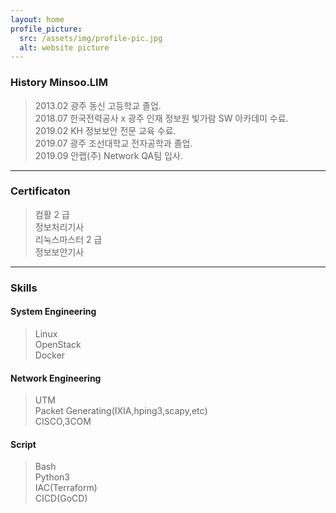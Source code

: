 ```yaml
---
layout: home
profile_picture:
  src: /assets/img/profile-pic.jpg
  alt: website picture
---
```


### History Minsoo.LIM
> 2013.02 광주 동신 고등학교 졸업.<br>
> 2018.07 한국전력공사 x 광주 인재 정보원 빛가람 SW 아카데미 수료.<br>
> 2019.02 KH 정보보안 전문 교육 수료.<br>
> 2019.07 광주 조선대학교 전자공학과 졸업.<br>
> 2019.09 안랩(주) Network QA팀 입사. <br>

---

### Certificaton 
 > 컴활 2 급 <br>
 > 정보처리기사 <br>
 > 리눅스마스터 2 급 <br>
 > 정보보안기사 <br>

---

### Skills
#### System Engineering 
> Linux <br />
> OpenStack <br />
> Docker <br />

#### Network Engineering
> UTM <br />
> Packet Generating(IXIA,hping3,scapy,etc) <br />
> CISCO,3COM

#### Script
> Bash <br />
> Python3 <br /> 
> IAC(Terraform) <br />
> CICD(GoCD) 
